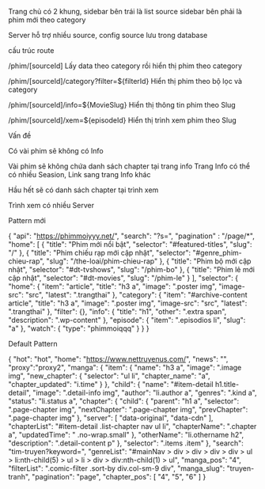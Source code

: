 

Trang chủ
có 2 khung,
sidebar bên trái là list source
sidebar bên phải là phim mới theo category




Server hỗ trợ nhiều source, config source lưu trong database

cấu trúc route

/phim/[sourceId]
Lấy data theo category rồi hiển thị phim theo category

/phim/[sourceId]/category?filter=${filterId}
Hiển thị phim theo bộ lọc và category


/phim/[sourceId]/info=${MovieSlug}
Hiển thị thông tin phim theo Slug

/phim/[sourceId]/xem=${episodeId}
Hiển thị trình xem phim theo Slug


Vấn đề

Có vài phim sẽ không có Info

Vài phim sẽ không chứa danh sách chapter tại trang info
Trang Info có thể có nhiều Seasion, Link sang trang Info khác

Hầu hết sẽ có danh sách chapter tại trình xem

Trình xem có nhiều Server

Pattern mới

{
    "api": "https://phimmoiyyy.net/",
    "search": "?s=",
    "pagination" : "/page/*",
    "home": [
        {
            "title": "Phim mới nổi bật",
            "selector": "#featured-titles",
            "slug": "/"
        },
        {
            "title": "Phim chiếu rạp mới cập nhật",
            "selector": "#genre_phim-chieu-rap",
            "slug": "/the-loai/phim-chieu-rap"
        },
        {
            "title": "Phim bộ mới cập nhật",
            "selector": "#dt-tvshows",
            "slug": "/phim-bo"
        },
        {
            "title": "Phim lẻ mới cập nhật",
            "selector": "#dt-movies",
            "slug": "/phim-le"
        }
    ],
    "selector": {
        "home": {
            "item": "article",
            "title": "h3 a",
            "image": ".poster img",
            "image-src": "src",
            "latest": ".trangthai"
        },
        "category": {
            "item": "#archive-content article",
            "title": "h3 a",
            "image": ".poster img",
            "image-src": "src",
             "latest": ".trangthai"
        },
        "filter": {},
        "info": {
            "title": "h1",
            "other": ".extra span",
            "description": ".wp-content"
        },
        "episode": {
            "item": ".episodios li",
            "slug": "a"
        },
        "watch": {
            "type": "phimmoiqqq"
        }
    }
}





Default Pattern

{
    "hot": "hot",
    "home": "https://www.nettruyenus.com/",
    "news": "",
    "proxy":"proxy2",
    "manga": {
        "item": {
            "name": "h3 a",
            "image": ".image img",
            "new_chapter": {
                "selector": "ul li",
                "chapter_name": "a",
                "chapter_updated": "i.time"
            }
        },
        "child": {
            "name": "#item-detail h1.title-detail",
            "image": ".detail-info img",
            "author": "li.author a",
            "genres": ".kind a",
            "status": "li.status a",
            "chapter": {
                "child": {
                    "parent": "h1 a",
                    "selector": ".page-chapter img",
                    "nextChapter": ".page-chapter img",
                    "prevChapter": ".page-chapter img"
                },
                "server": [
                    "data-original",
                    "data-cdn"
                ],
                "chapterList": "#item-detail .list-chapter nav ul li",
                "chapterName": ".chapter a",
                "updatedTime": " .no-wrap.small"
            },
            "otherName": "li.othername h2",
            "description": ".detail-content p"
        },
        "selector": ".items .item"
    },
    "search": "tim-truyen?keyword=",
    "genreList": "#mainNav > div > div > div > div > ul > li:nth-child(5) > ul > li > div > div:nth-child(1) > ul",
    "manga_pos": "4",
    "filterList": ".comic-filter .sort-by div.col-sm-9  div",
    "manga_slug": "truyen-tranh",
    "pagination": "page",
    "chapter_pos": [
        "4",
        "5",
        "6"
    ]
}